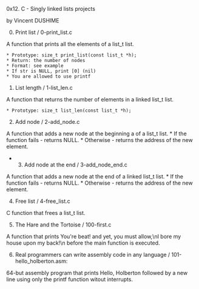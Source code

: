 0x12. C - Singly linked lists projects

by Vincent DUSHIME

0. Print list / 0-print_list.c

A function that prints all the elements of a list_t list.

	* Prototype: size_t print_list(const list_t *h);
	* Return: the number of nodes
	* Format: see example
	* If str is NULL, print [0] (nil)
	* You are allowed to use printf

1. List length / 1-list_len.c

A function that returns the number of elements in a linked list_t list.

	* Prototype: size_t list_len(const list_t *h);

2. Add node / 2-add_node.c

A function that adds a new node at the beginning a of a list_t list.
        * If the function fails - returns NULL.
        * Otherwise - returns the address of the new element.
* 3. Add node at the end / 3-add_node_end.c

A function that adds a new node at the end of a linked list_t list.
        * If the function fails - returns NULL.
        * Otherwise - returns the address of the new element.

4. Free list / 4-free_list.c

C function that frees a list_t list.

5. The Hare and the Tortoise / 100-first.c

A function that prints You're beat! and yet, you must allow,\nI bore my house upon my back!\n before the main function is executed.

6. Real programmers can write assembly code in any language / 101-hello_holberton.asm:

64-but assembly program that prints Hello, Holberton followed by a new line using only the printf function witout interrupts.

